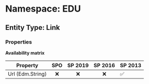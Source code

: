 # Namespace: EDU

## Entity Type: Link

### Properties

**Availability matrix**

Property | SPO | SP 2019 | SP 2016 | SP 2013
----------|:---:|:-------:|:-------:|:-------
Url (Edm.String) | ❌ | ❌ | ❌ | ✅


